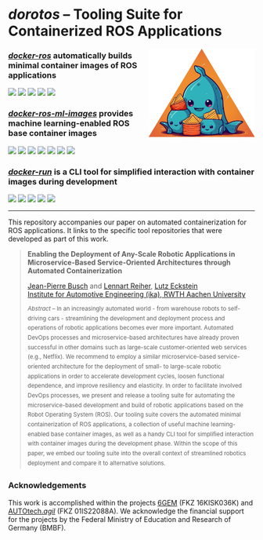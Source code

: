 # *dorotos* – Tooling Suite for Containerized ROS Applications

<img src="assets/logo.png" height=180 align="right">

### [***docker-ros***](https://github.com/ika-rwth-aachen/docker-ros) automatically builds minimal container images of ROS applications
<p align="left">
  <img src="https://img.shields.io/github/v/release/ika-rwth-aachen/docker-ros"/></a>
  <img src="https://img.shields.io/github/license/ika-rwth-aachen/docker-ros"/>
  <a href="https://github.com/ika-rwth-aachen/docker-ros/actions/workflows/github.yml"><img src="https://github.com/ika-rwth-aachen/docker-ros/actions/workflows/github.yml/badge.svg"/></a>
  <a href="https://github.com/ika-rwth-aachen/docker-ros/actions/workflows/gitlab.yml"><img src="https://github.com/ika-rwth-aachen/docker-ros/actions/workflows/gitlab.yml/badge.svg"/></a>
  <img src="https://img.shields.io/github/stars/ika-rwth-aachen/docker-ros?style=social"/>
</p>

### [***docker-ros-ml-images***](https://github.com/ika-rwth-aachen/docker-ros-ml-images) provides machine learning-enabled ROS base container images
<p align="left">
  <img src="https://img.shields.io/github/v/release/ika-rwth-aachen/docker-ros-ml-images"/></a>
  <img src="https://img.shields.io/github/license/ika-rwth-aachen/docker-ros-ml-images"/>
  <img src="https://img.shields.io/badge/ROS-noetic-blueviolet"/>
  <img src="https://img.shields.io/badge/ROS 2-foxy|humble|iron|rolling-blueviolet"/>
  <img src="https://img.shields.io/badge/PyTorch-2.0-red"/>
  <img src="https://img.shields.io/badge/TensorFlow-2.11-orange"/>
  <img src="https://img.shields.io/github/stars/ika-rwth-aachen/docker-ros-ml-images?style=social"/>
</p>

### [***docker-run***](https://github.com/ika-rwth-aachen/docker-run) is a CLI tool for simplified interaction with container images during development
<p align="left">
  <img src="https://img.shields.io/github/v/release/ika-rwth-aachen/docker-run"/>
  <img src="https://img.shields.io/github/license/ika-rwth-aachen/docker-run"/>
  <a href="https://pypi.org/project/docker-run-cli/"><img src="https://img.shields.io/pypi/v/docker-run-cli?label=PyPI"/></a>
  <a href="https://pypi.org/project/docker-run-cli/"><img src="https://img.shields.io/pypi/dm/docker-run-cli?color=blue&label=PyPI%20downloads"/></a>
  <img src="https://img.shields.io/github/stars/ika-rwth-aachen/docker-run?style=social"/>
</p>

---

This repository accompanies our paper on automated containerization for ROS applications. It links to the specific tool repositories that were developed as part of this work.

> **Enabling the Deployment of Any-Scale Robotic Applications in Microservice-Based Service-Oriented Architectures through Automated Containerization**
>
> [Jean-Pierre Busch](https://www.ika.rwth-aachen.de/de/institut/team/fahrzeugintelligenz-automatisiertes-fahren/busch.html) and [Lennart Reiher](https://www.ika.rwth-aachen.de/de/institut/team/fahrzeugintelligenz-automatisiertes-fahren/reiher.html), [Lutz Eckstein](https://www.ika.rwth-aachen.de/de/institut/team/univ-prof-dr-ing-lutz-eckstein.html)  
> [Institute for Automotive Engineering (ika), RWTH Aachen University](https://www.ika.rwth-aachen.de/en/)
> 
> <sup>*Abstract* – In an increasingly automated world - from warehouse robots to self-driving cars - streamlining the development and deployment process and operations of robotic applications becomes ever more important. Automated DevOps processes and microservice-based architectures have already proven successful in other domains such as large-scale customer-oriented web services (e.g., Netflix). We recommend to employ a similar microservice-based service-oriented architecture for the deployment of small- to large-scale robotic applications in order to accelerate development cycles, loosen functional dependence, and improve resiliency and elasticity. In order to facilitate involved DevOps processes, we present and release a tooling suite for automating the microservice-based development and build of robotic applications based on the Robot Operating System (ROS). Our tooling suite covers the automated minimal containerization of ROS applications, a collection of useful machine learning-enabled base container images, as well as a handy CLI tool for simplified interaction with container images during the development phase. Within the scope of this paper, we embed our tooling suite into the overall context of streamlined robotics deployment and compare it to alternative solutions.</sup>

### Acknowledgements

This work is accomplished within the projects [6GEM](https://6gem.de/) (FKZ 16KISK036K) and [AUTOtech.*agil*](https://www.ika.rwth-aachen.de/en/competences/projects/automated-driving/autotech-agil-en.html) (FKZ 01IS22088A). We acknowledge the financial support for the projects by the Federal Ministry of Education and Research of Germany (BMBF).
